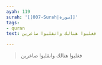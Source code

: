 ```yaml
---
ayah: 119
surah: '[[007-Surah|سورة]]'
tags:
- quran
text: فغلبوا هنالك وانقلبوا صاغرين

---
```

> فغلبوا هنالك وانقلبوا صاغرين
